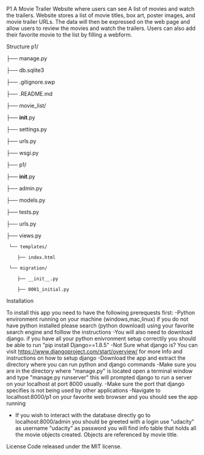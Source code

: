 P1
A Movie Trailer Website where users can see A list of movies and watch the trailers. Website stores a list of movie titles, box art, poster images, and movie trailer URLs. The data will then be expressed on the web page and allow users to review the movies and watch the trailers. Users can also add their favorite movie to the list by filling a webform.

Structure
p1/

├── manage.py

├── db.sqlite3

├── .gitignore.swp

├── .README.md

├── movie_list/

   ├── __init__.py

   ├── settings.py

   ├── urls.py

   ├── wsgi.py

├── p1/

   ├── __init__.py

   ├── admin.py

   ├── models.py

   ├── tests.py

   ├── urls.py

   ├── views.py

	 └── templates/
	 
	    ├── index.html
	    
	 └── migration/
	 
		├── __init__.py
		
		├── 0001_initial.py
		
		
Installation

To install this app you need to have the following prerequests first:
-Python environment running on your machine (windows,mac,linux) if you do not have python installed please search (python download) using your favorite search engine and folllow the instructions
-You will also need to download django. 
if you have all your python enivronment setup correctily you should be able to run "pip install Django==1.8.5"
-Not Sure what django is?
You can visit https://www.djangoproject.com/start/overview/ for more Info and instructions on how to setup django
-Download the app and extract the directory where you can run python and django commands
-Make sure you are in the directory where "manage.py" is located open a terminal window and type "manage.py runserver"
this will prompted django to run a server on your localhost at port 8000 usually.
-Make sure the port that django specifies is not being used by other applications
-Navigate to localhost:8000/p1 on your favorite web browser and you should see the app running
- If you wish to interact with the database directly go to localhost:8000/admin you should be greeted with a login use "udacity" as username "udacity" as password
you will find info table that holds all the movie objects created. Objects are referenced by movie title.


License
Code released under the MIT license. 

